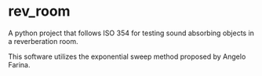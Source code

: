 # rev_room
A python project that follows ISO 354 for testing sound absorbing objects in a reverberation room.

This software utilizes the exponential sweep method proposed by Angelo Farina.
